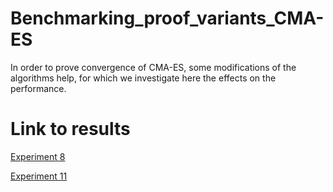 # Benchmarking_proof_variants_CMA-ES
In order to prove convergence of CMA-ES, some modifications of the algorithms help, for which we investigate here the effects on the performance.

# Link to results
[Experiment 8](https://agissler.github.io/Benchmarking_proof_variants_CMA-ES/ppdata_experiment008/index.html)

[Experiment 11](https://agissler.github.io/Benchmarking_proof_variants_CMA-ES/ppdata_experiment011/index.html)
